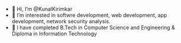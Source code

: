 - 👋 Hi, I’m @KunalKirimkar
- 👀 I’m interested in softwre development, web development, app development, network security analysis.
- 🌱 I have completed B.Tech in Computer Science and Engineering & Diploma in Information Technology



<!---
KunalKirimkar/KunalKirimkar is a ✨ special ✨ repository because its `README.md` (this file) appears on your GitHub profile.
You can click the Preview link to take a look at your changes.
- 💞️ I’m looking to collaborate on any live projects.
- 📫 How to reach me kuunalkirimkar@gmail.com
--->
